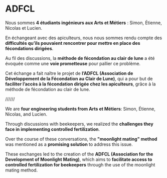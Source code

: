 # ADFCL

Nous sommes **4 étudiants ingénieurs aux Arts et Métiers** : Simon, Étienne, Nicolas et Lucien.

En échangeant avec des apiculteurs, nous nous sommes rendu compte des **difficultés qu’ils pouvaient rencontrer pour mettre en place des fécondations dirigées**.

Au fil des discussions, la **méthode de fécondation au clair de lune** a été évoquée comme une **voie prometteuse** pour pallier ce problème.

Cet échange a fait naître le projet de **l’ADFCL (Association de Développement de la Fécondation au Clair de Lune)**, qui a pour but de **faciliter l’accès à la fécondation dirigée chez les apiculteurs**, grâce à la méthode de fécondation au clair de lune.

//////

We are **four engineering students from Arts et Métiers**: Simon, Étienne, Nicolas, and Lucien.

Through discussions with beekeepers, we realized the **challenges they face in implementing controlled fertilization**.

Over the course of these conversations, the **"moonlight mating" method** was mentioned as a **promising solution** to address this issue.

These exchanges led to the creation of the **ADFCL (Association for the Development of Moonlight Mating)**, which aims to **facilitate access to controlled fertilization for beekeepers** through the use of the moonlight mating method.

